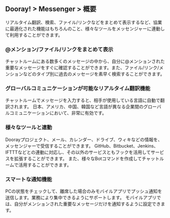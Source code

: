 ## Dooray! > Messenger > 概要
リアルタイム翻訳、検索、ファイル/リンクなどをまとめて表示するなど、協業に最適化された機能はもちろんのこと、様々なツールをメッセンジャーに連動して利用することができます。

### @メンション/ファイル/リンクをまとめて表示
チャットルームにある数多くのメッセージの中から、自分に@メンションされた重要なメッセージをすぐに確認することができます。また、ファイル/リンク/メンションなどのタイプ別に過去のメッセージを素早く検索することができます。

### グローバルコミュニケーションが可能なリアルタイム翻訳機能
チャットルームでメッセージを入力すると、相手が使用している言語に自動で翻訳されます。
日本、アメリカ、中国、韓国など言語が異なる企業間のグローバルコミュニケーションにおいて、非常に有効です。

### 様々なツールと連動
Doorayプロジェクト、メール、カレンダー、ドライブ、ウィキなどの情報を、メッセンジャーで受信することができます。
GitHub、Bitbucket、Jenkins、IFTTTなどとの連動に対応し、その以外のサービスともフックを活用してサービスを拡張することができます。
また、様々なBotコマンドを作成してチャットルームで活用することができます。

### スマートな通知機能
PCの状態をチェックして、離席した場合のみモバイルアプリでプッシュ通知を送信します。業務により集中できるようにサポートします。
モバイルアプリでは、自分がメンションされた重要なメッセージだけを通知するように設定できます。
